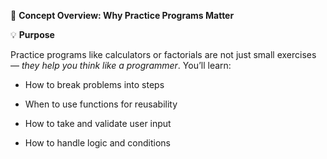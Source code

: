 🧠 **Concept Overview: Why Practice Programs Matter**

💡 **Purpose**

Practice programs like calculators or factorials are not just small exercises — *they help you think like a programmer*. You’ll learn:

- How to break problems into steps

- When to use functions for reusability

- How to take and validate user input

- How to handle logic and conditions
  